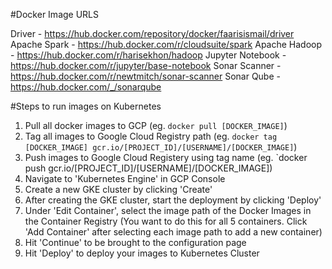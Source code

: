 #Docker Image URLS

Driver - https://hub.docker.com/repository/docker/faarisismail/driver
Apache Spark - https://hub.docker.com/r/cloudsuite/spark
Apache Hadoop - https://hub.docker.com/r/harisekhon/hadoop
Jupyter Notebook - https://hub.docker.com/r/jupyter/base-notebook
Sonar Scanner - https://hub.docker.com/r/newtmitch/sonar-scanner
Sonar Qube - https://hub.docker.com/_/sonarqube

#Steps to run images on Kubernetes

1. Pull all docker images to GCP
   (eg. `docker pull [DOCKER_IMAGE]`)
2. Tag all images to Google Cloud Registry path
    (eg. `docker tag [DOCKER_IMAGE] gcr.io/[PROJECT_ID]/[USERNAME]/[DOCKER_IMAGE]`)
3. Push images to Google Cloud Registery using tag name
    (eg. `docker push gcr.io/[PROJECT_ID]/[USERNAME]/[DOCKER_IMAGE])
4. Navigate to 'Kubernetes Engine' in GCP Console
5. Create a new GKE cluster by clicking 'Create'
6. After creating the GKE cluster, start the deployment by clicking 'Deploy'
7. Under 'Edit Container', select the image path of the Docker Images in the Container Registry
   (You want to do this for all 5 containers. Click 'Add Container' after selecting each image path to add a new container)
8. Hit 'Continue' to be brought to the configuration page
9. Hit 'Deploy' to deploy your images to Kubernetes Cluster
